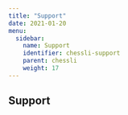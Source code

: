 ```yaml
---
title: "Support"
date: 2021-01-20
menu:
  sidebar:
    name: Support
    identifier: chessli-support
    parent: chessli
    weight: 17
---
```


## Support
